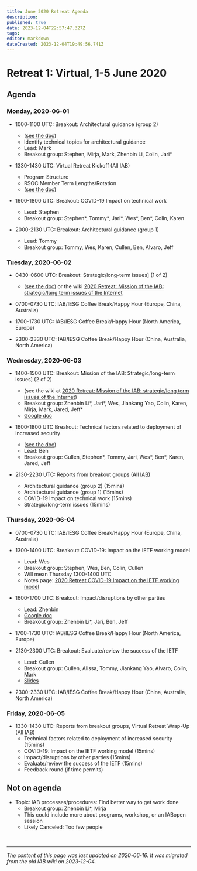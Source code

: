 ```yaml
---
title: June 2020 Retreat Agenda
description: 
published: true
date: 2023-12-04T22:57:47.327Z
tags: 
editor: markdown
dateCreated: 2023-12-04T19:49:56.741Z
---
```


# Retreat 1: Virtual, 1-5 June 2020
## Agenda 

### Monday, 2020-06-01

* 1000-1100 UTC: Breakout: Architectural guidance (group 2) 
  * ([see the doc](https://docs.google.com/document/d/1sS_dDcrD_QFmAnr4vWRJ6RZqwxlibUDz_FbfNF4B938/edit))
  * Identify technical topics for architectural guidance
  * Lead: Mark
  * Breakout group: Stephen, Mirja, Mark, Zhenbin Li, Colin, Jari*

* 1330-1430 UTC: Virtual Retreat Kickoff (All IAB)
  * Program Structure
  * RSOC Member Term Lengths/Rotation 
  * ([see the doc](https://docs.google.com/document/d/1LuiM-fULvgFhEbwdc-QhQv6MEx6eV-M3T3BOSpuznjw/edit?usp=sharing))

* 1600-1800 UTC: Breakout: COVID-19 Impact on technical work
  * Lead: Stephen
  * Breakout group: Stephen*, Tommy*, Jari*, Wes*, Ben*, Colin, Karen

* 2000-2130 UTC: Breakout: Architectural guidance (group 1)
  * Lead: Tommy
  * Breakout group: Tommy, Wes, Karen, Cullen, Ben, Alvaro, Jeff

### Tuesday, 2020-06-02

* 0430-0600 UTC: Breakout: Strategic/long-term issues] (1 of 2) 
  * ([see the doc]([https://docs.google.com/document/d/1PZdxRJE1gIO_y-mzR0-b-QNEBToMXcZrkb5bLcu43cg/edit)) or the wiki [2020 Retreat: Mission of the IAB: strategic/long term issues of the Internet](/group/iab/2020_Retreat_Mission_of_the_IAB_strategic_long_term_issues_of_the_Internet)

* 0700-0730 UTC: IAB/IESG Coffee Break/Happy Hour (Europe, China, Australia)

* 1700-1730 UTC: IAB/IESG Coffee Break/Happy Hour (North America, Europe)

* 2300-2330 UTC: IAB/IESG Coffee Break/Happy Hour (China, Australia, North America)

### Wednesday, 2020-06-03

* 1400-1500 UTC: Breakout: Mission of the IAB: Strategic/long-term issues] (2 of 2) 
  * (see the wiki at [2020 Retreat: Mission of the IAB: strategic/long term issues of the Internet](/group/iab/2020_Retreat_Mission_of_the_IAB_strategic_long_term_issues_of_the_Internet))
  * Breakout group: Zhenbin Li*, Jari*, Wes, Jiankang Yao, Colin, Karen, Mirja, Mark, Jared, Jeff*
  * [Google doc](https://docs.google.com/document/d/1PZdxRJE1gIO_y-mzR0-b-QNEBToMXcZrkb5bLcu43cg/edit)


* 1600-1800 UTC Breakout: Technical factors related to deployment of increased security 
  * ([see the doc](https://docs.google.com/document/d/1JCGgcvLPZsycSlITFjSODtR9IShMsTQoZqx51aB5rQc/edit#heading=h.xmzk0lvjipw9))
  * Lead: Ben
  * Breakout group: Cullen, Stephen*, Tommy, Jari, Wes*, Ben*, Karen, Jared, Jeff

* 2130-2230 UTC: Reports from breakout groups (All IAB)
  * Architectural guidance (group 2) (15mins)
  * Architectural guidance (group 1) (15mins)
  * COVID-19 Impact on technical work (15mins)
  * Strategic/long-term issues (15mins)

### Thursday, 2020-06-04

* 0700-0730 UTC: IAB/IESG Coffee Break/Happy Hour (Europe, China, Australia)

* 1300-1400 UTC: Breakout: COVID-19: Impact on the IETF working model
  * Lead: Wes
  * Breakout group: Stephen, Wes, Ben, Colin, Cullen 
  * Will mean Thursday 1300-1400 UTC
  * Notes page: [2020 Retreat COVID-19 Impact on the IETF working model](/group/iab/2020_Retreat_COVID-19_Impact_on_the_IETF_working_model) 

* 1600-1700 UTC: Breakout: Impact/disruptions by other parties 
  * Lead: Zhenbin
  * [Google doc](https://docs.google.com/document/d/1cCDnviTO6W1SsP2DhwTNPiQ7EHQJJxeSPN6a6MYUITk/edit?usp=sharing)
  * Breakout group: Zhenbin Li*, Jari, Ben, Jeff

* 1700-1730 UTC: IAB/IESG Coffee Break/Happy Hour (North America, Europe)

* 2130-2300 UTC: Breakout: Evaluate/review the success of the IETF
  * Lead: Cullen
  * Breakout group: Cullen, Alissa, Tommy, Jiankang Yao, Alvaro, Colin, Mark
  * [Slides](https://docs.google.com/presentation/d/1vlaNiQRlD03cAXRqhI8QYSHteKmcWWeyPvPj4VimBj0/edit#slide=id.p)

* 2300-2330 UTC: IAB/IESG Coffee Break/Happy Hour (China, Australia, North America)

### Friday, 2020-06-05 

* 1330-1430 UTC: Reports from breakout groups, Virtual Retreat Wrap-Up (All IAB)
  * Technical factors related to deployment of increased security (15mins)
  * COVID-19: Impact on the IETF working model (15mins)
  * Impact/disruptions by other parties (15mins)
  * Evaluate/review the success of the IETF (15mins)
  * Feedback round (if time permits)

##  Not on agenda 

* Topic: IAB processes/procedures: Find better way to get work done
  * Breakout group: Zhenbin Li*, Mirja
  * This could include more about programs, workshop, or an IABopen session 
  * Likely Canceled: Too few people

&nbsp;
&nbsp;
&nbsp;

---

*The content of this page was last updated on 2020-06-16. It was migrated from the old IAB wiki on 2023-12-04.*
